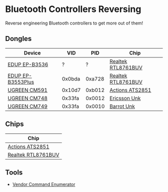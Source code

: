 # Bluetooth Controllers Reversing

Reverse engineering Bluetooth controllers to get more out of them!

## Dongles

| Device                                           | VID    | PID    | Chip                                             |
| ------------------------------------------------ | ------ | ------ | ------------------------------------------------ |
| [EDUP EP-B3536](Dongle_EDUP_EP-B3536.md)         | ?      | ?      | [Realtek RTL8761BUV](Chip_Realtek_RTL8761BUV.md) |
| [EDUP EP-B3553Plus](Dongle_EDUP_EP-B3553Plus.md) | 0x0bda | 0xa728 | [Realtek RTL8761BUV](Chip_Realtek_RTL8761BUV.md) |
| [UGREEN CM591](Dongle_UGREEN_CM591.md)           | 0x10d7 | 0xb012 | [Actions ATS2851](Chip_Actions_ATS2851.md)       |
| [UGREEN CM748](Dongle_UGREEN_CM748.md)           | 0x33fa | 0x0012 | [Ericsson Unk](Chip_Ericsson_Unk.md)             |
| [UGREEN CM749](Dongle_UGREEN_CM749.md)           | 0x33fa | 0x0010 | [Barrot Unk](Chip_Barrot_BR8554.md)              |

## Chips

| Chip                                             |
| ------------------------------------------------ |
| [Actions ATS2851](Chip_Actions_ATS2851.md)       |
| [Realtek RTL8761BUV](Chip_Realtek_RTL8761BUV.md) |

## Tools

- [Vendor Command Enumerator](https://github.com/TarlogicSecurity/BluetoothExamplesAndDemos/tree/main/VendorCommandEnumerator)
